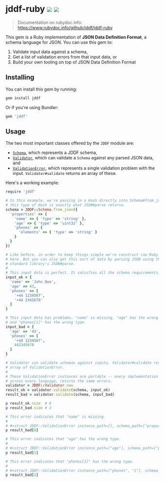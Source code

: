 # jddf-ruby [![][packagist-badge]][packagist-url] [![][ci-badge]][ci-url]

> Documentation on rubydoc.info: https://www.rubydoc.info/github/jddf/jddf-ruby

This gem is a Ruby implementation of **JSON Data Definition Format**, a schema
language for JSON. You can use this gem to:

1. Validate input data against a schema,
2. Get a list of validation errors from that input data, or
3. Build your own tooling on top of JSON Data Definition Format

[packagist-badge]: https://img.shields.io/packagist/v/jddf/jddf
[ci-badge]: https://github.com/jddf/jddf-php/workflows/PHP%20CI/badge.svg?branch=master
[packagist-url]: https://packagist.org/packages/jddf/jddf
[ci-url]: https://github.com/jddf/jddf-php/actions

## Installing

You can install this gem by running:

```bash
gem install jddf
```

Or if you're using Bundler:

```ruby
gem 'jddf'
```

## Usage

The two most important classes offered by the `JDDF` module are:

- [`Schema`][schema], which represents a JDDF schema,
- [`Validator`][validator], which can validate a `Schema` against any parsed
  JSON data, and
- [`ValidationError`][validation-error], which represents a single validation
  problem with the input. `Validator#validate` returns an array of these.

[schema]: https://www.rubydoc.info/github/jddf/jddf-ruby/master/JDDF/Schema
[validator]: https://www.rubydoc.info/github/jddf/jddf-ruby/master/JDDF/Validator
[validation-error]: https://www.rubydoc.info/github/jddf/jddf-ruby/master/JDDF/ValidationError

Here's a working example:

```ruby
require 'jddf'

# In this example, we're passing in a Hash directly into Schema#from_json, but
# this type of Hash is exactly what JSON#parse returns.
schema = JDDF::Schema.from_json({
  'properties' => {
    'name' => { 'type' => 'string' },
    'age' => { 'type' => 'uint32' },
    'phones' => {
      'elements' => { 'type' => 'string' }
    }
  }
})

# Like before, in order to keep things simple we're construct raw Ruby values
# here. But you can also get this sort of data by parsing JSON using the
# standard library's JSON#parse.
#
# This input data is perfect. It satisfies all the schema requirements.
input_ok = {
  'name' => 'John Doe',
  'age' => 43,
  'phones' => [
    '+44 1234567',
    '+44 2345678'
  ]
}

# This input data has problems. "name" is missing, "age" has the wrong type,
# and "phones[1]" has the wrong type.
input_bad = {
  'age' => '43',
  'phones' => [
    '+44 1234567',
    442345678
  ]
}

# Validator can validate schemas against inputs. Validator#validate returns an
# array of ValidationError.
#
# These ValidationError instances are portable -- every implementation of JDDF,
# across every language, returns the same errors.
validator = JDDF::Validator.new
result_ok = validator.validate(schema, input_ok)
result_bad = validator.validate(schema, input_bad)

p result_ok.size  # 0
p result_bad.size # 3

# This error indicates that "name" is missing.
#
# #<struct JDDF::ValidationError instance_path=[], schema_path=["properties", "name"]
p result_bad[0]

# This error indicates that "age" has the wrong type.
#
# #<struct JDDF::ValidationError instance_path=["age"], schema_path=["properties", "age", "type"]>
p result_bad[1]

# This error indicates that "phones[1]" has the wrong type.
#
# #<struct JDDF::ValidationError instance_path=["phones", "1"], schema_path=["properties", "phones", "elements", "type"]>
p result_bad[2]
```
